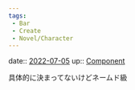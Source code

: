 ```yaml
---
tags:
 - Bar
 - Create
 - Novel/Character
---
```


date:: [2022-07-05](Daily_Note/2022-07-05.md)
up:: [Component](Novel/Chaos/Component.md)

具体的に決まってないけどネームド級


